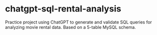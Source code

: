 # chatgpt-sql-rental-analysis
Practice project using ChatGPT to generate and validate SQL queries for analyzing movie rental data. Based on a 5-table MySQL schema.
